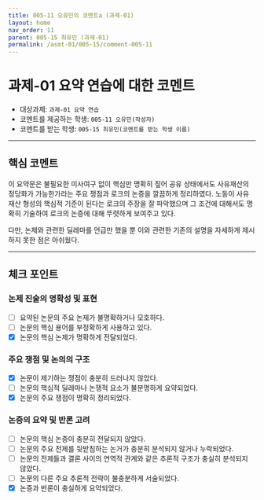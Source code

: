```yaml
---
title: 005-11 오유민의 코멘트a (과제-01) 
layout: home
nav_order: 11
parent: 005-15 최유민 (과제-01)
permalink: /asmt-01/005-15/comment-005-11
---
```


# 과제-01 요약 연습에 대한 코멘트

- 대상과제: `과제-01 요약 연습`
- 코멘트를 제공하는 학생: `005-11 오유민(작성자)` 
- 코멘트를 받는 학생: `005-15 최유민(코멘트를 받는 학생 이름)` 

---

## 핵심 코멘트

이 요약문은 불필요한 미사여구 없이 핵심만 명확히 짚어 공유 상태에서도 사유재산의 정당화가 가능한가라는 주요 쟁점과 로크의 논증을 깔끔하게 정리하였다. 노동이 사유 재산 형성의 핵심적 기준이 된다는 로크의 주장을 잘 파악했으며 그 조건에 대해서도 명확히 기술하여 로크의 논증에 대해 뚜렷하게 보여주고 있다.

다만, 논제와 관련한 딜레마를 언급만 했을 뿐 이와 관련한 기존의 설명을 자세하게 제시하지 못한 점은 아쉬웠다.

---

## 체크 포인트

### 논제 진술의 명확성 및 표현  
- [ ] 요약된 논문의 주요 논제가 불명확하거나 모호하다.  
- [ ] 논문의 핵심 용어를 부정확하게 사용하고 있다.  
- [x] 논문의 핵심 논제가 명확하게 전달되었다.  

### 주요 쟁점 및 논의의 구조  
- [x] 논문이 제기하는 쟁점이 충분히 드러나지 않았다.  
- [ ] 논문의 핵심적 딜레마나 논쟁적 요소가 불분명하게 요약되었다.  
- [x] 논문의 주요 쟁점이 명확히 정리되었다.  

### 논증의 요약 및 반론 고려  
- [ ] 논문의 핵심 논증이 충분히 전달되지 않았다.  
- [ ] 논문의 주요 전제를 뒷받침하는 논거가 충분히 분석되지 않거나 누락되었다.  
- [ ] 논문의 전제들과 결론 사이의 연역적 관계와 같은 추론적 구조가 충실히 분석되지 않았다.  
- [ ] 논문의 다른 주요 추론적 전략이 불충분하게 서술되었다.
- [x] 논증과 반론이 충실하게 요약되었다. 